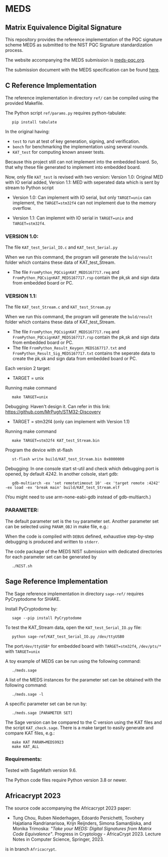 # MEDS

## Matrix Equivalence Digital Signature

This repository provides the reference implementation of the PQC signature scheme MEDS
as submitted to the NIST PQC Signature standardization process.

The website accompanying the MEDS submission is [meds-pqc.org](https://www.meds-pqc.org/).

The submission document with the MEDS specification can be found [here](https://www.meds-pqc.org/spec/MEDS.pdf).

## C Reference Implementation

The reference implementation in directory `ref/` can be compiled
using the provided Makefile.

The Python script `ref/params.py` requires python-tabulate:

```console
   pip install tabulate
```

In the original having:

- `test` to run at test of key generation, signing, and verification.
- `bench` for benchmarking the implementation using several rounds.
- `KAT_test` for computing known answer tests.

Because this project still can not implement into the embedded board. So, that why these file generated to implement into embedded board.

Now, only file `KAT_test` is revised with two version: Version 1.0: Original MED with IO serial added, Version 1.1: MED with seperated data which is sent by stream to Python script

- Version 1.0: Can implement with IO serial, but only `TARGET=unix` can implement, the `TARGET=stm32f4` can not implement due to the memory overflow.

- Version 1.1: Can implemnt with IO serial in `TARGET=unix` and `TARGET=stm32f4`.

### VERSION 1.0:

The file `KAT_test_Serial_IO.c` and `KAT_test_Serial.py`

When we run this command, the program will generate the `buld/result` folder which contains these data of KAT_test_Stream.

- The file `FromPython_PQCsignKAT_MEDS167717.req` and `FromPython_PQCsignKAT_MEDS167717.rsp` contain the pk,sk and sign data from embedded board or PC.

### VERSION 1.1:

The file `KAT_test_Stream.c` and `KAT_test_Stream.py`

When we run this command, the program will generate the `buld/result` folder which contains these data of KAT_test_Stream.

- The file `FromPython_PQCsignKAT_MEDS167717.req` and `FromPython_PQCsignKAT_MEDS167717.rsp` contain the pk,sk and sign data from embedded board or PC.
- The file `FromPython_Result_Keygen_MEDS167717.txt` and `FromPython_Result_Sig_MEDS167717.txt` contains the seperate data to create the pk,sk and sign data from embedded board or PC.

Each version 2 target:

- TARGET = unix

Running make command

```console
   make TARGET=unix
```

Debugging: Haven't design it. Can refer in this link: https://github.com/MrPugh/STM32-Discovery

- TARGET = stm32f4 (only can implement with Version 1.1)

Running make command

```console
   make TARGET=stm32f4 KAT_test_Stream.bin
```

Program the device with st-flash

```console
   st-flash write build/KAT_test_Stream.bin 0x8000000
```

Debugging: In one console start st-util and check which debugging port is opened, by default 4242. In another colsole, start gdb:

```console
   gdb-multiarch -ex 'set remotetimeout 10' -ex 'target remote :4242' -ex load -ex 'break main' build/KAT_test_Stream.elf
```

(You might need to use arm-none-eabi-gdb instead of gdb-multiarch.)

### PARAMETER:

The default parameter set is the `toy` parameter set. Another parameter set can be selected using `PARAM_OBJ` in make file, e.g.:

When the code is compiled with `DEBUG` defined, exhaustive step-by-step debugging is produced and written to `stderr`.

The code package of the MEDS NIST submission with dedicated directories for each parameter set can be generated by

```console
   ./NIST.sh
```

## Sage Reference Implementation

The Sage reference implementation in directory `sage-ref/`
requires PyCryptodome for SHAKE.

Install PyCryptodome by:

```console
   sage --pip install PyCryptodome
```

To test the KAT_Stream data, open the `KAT_test_Serial_IO.py` file:

```console
   python sage-ref/KAT_test_Serial_IO.py /dev/ttyUSB0
```

The port`/dev/ttyUSB*` for embedded board with `TARGET=stm32f4`, `/dev/pts/*` with `TARGET=unix`

A toy example of MEDS can be run using the following command:

```console
   ./meds.sage
```

A list of the MEDS instances for the parameter set can be obtained with the following command:

```console
   ./meds.sage -l
```

A specific parameter set can be run by:

```console
   ./meds.sage [PARAMETER SET]
```

The Sage version can be compared to the C version using the KAT files and the script `KAT_check.sage`.
There is a make target to easily generate and compare KAT files, e.g.:

```console
   make KAT PARAM=MEDS9923
   make KAT_ALL
```

### Requirements:

Tested with SageMath version 9.6.

The Python code files require Python version 3.8 or newer.

## Africacrypt 2023

The source code accompanying the Africacrypt 2023 paper:

- Tung Chou, Ruben Niederhagen, Edoardo Persichetti,
  Tovohery Hajatiana Randrianarisoa, Krijn Reijnders, Simona Samardjiska,
  and Monika Trimoska:
  _"Take your MEDS: Digital Signatures from Matrix Code Equivalence"_.
  Progress in Cryptology - AfricaCrypt 2023.
  Lecture Notes in Computer Science, Springer, 2023.

is in branch `Africacrypt`.
